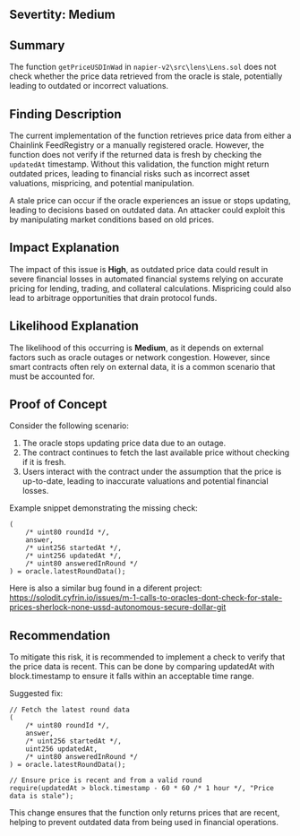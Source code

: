 ## Severtity: Medium

## Summary

The function `getPriceUSDInWad` in `napier-v2\src\lens\Lens.sol` does not check whether the price data retrieved from the oracle is stale, potentially leading to outdated or incorrect valuations.

## Finding Description

The current implementation of the function retrieves price data from either a Chainlink FeedRegistry or a manually registered oracle. However, the function does not verify if the returned data is fresh by checking the `updatedAt` timestamp. Without this validation, the function might return outdated prices, leading to financial risks such as incorrect asset valuations, mispricing, and potential manipulation.

A stale price can occur if the oracle experiences an issue or stops updating, leading to decisions based on outdated data. An attacker could exploit this by manipulating market conditions based on old prices.

## Impact Explanation

The impact of this issue is **High**, as outdated price data could result in severe financial losses in automated financial systems relying on accurate pricing for lending, trading, and collateral calculations. Mispricing could also lead to arbitrage opportunities that drain protocol funds.

## Likelihood Explanation

The likelihood of this occurring is **Medium**, as it depends on external factors such as oracle outages or network congestion. However, since smart contracts often rely on external data, it is a common scenario that must be accounted for.

## Proof of Concept

Consider the following scenario:

1. The oracle stops updating price data due to an outage.
2. The contract continues to fetch the last available price without checking if it is fresh.
3. Users interact with the contract under the assumption that the price is up-to-date, leading to inaccurate valuations and potential financial losses.

Example snippet demonstrating the missing check:

```solidity
(
    /* uint80 roundId */,
    answer,
    /* uint256 startedAt */,
    /* uint256 updatedAt */,
    /* uint80 answeredInRound */
) = oracle.latestRoundData();
```
Here is also a similar bug found in a diferent project: https://solodit.cyfrin.io/issues/m-1-calls-to-oracles-dont-check-for-stale-prices-sherlock-none-ussd-autonomous-secure-dollar-git
## Recommendation
To mitigate this risk, it is recommended to implement a check to verify that the price data is recent. This can be done by comparing updatedAt with block.timestamp to ensure it falls within an acceptable time range.

Suggested fix:
```solidity
// Fetch the latest round data
(
    /* uint80 roundId */,
    answer,
    /* uint256 startedAt */,
    uint256 updatedAt,
    /* uint80 answeredInRound */
) = oracle.latestRoundData();

// Ensure price is recent and from a valid round
require(updatedAt > block.timestamp - 60 * 60 /* 1 hour */, "Price data is stale");
```
This change ensures that the function only returns prices that are recent, helping to prevent outdated data from being used in financial operations.